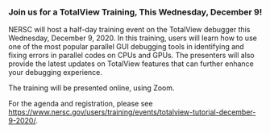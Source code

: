 ### Join us for a TotalView Training, This Wednesday, December 9!

NERSC will host a half-day training event on the TotalView debugger this 
Wednesday, December 9, 2020. In this training, users will learn how to use one 
of the most popular parallel GUI debugging tools in identifying and fixing 
errors in parallel codes on CPUs and GPUs. The presenters will also provide the
latest updates on TotalView features that can further enhance your debugging 
experience.

The training will be presented online, using Zoom.

For the agenda and registration, please see 
<https://www.nersc.gov/users/training/events/totalview-tutorial-december-9-2020/>.

